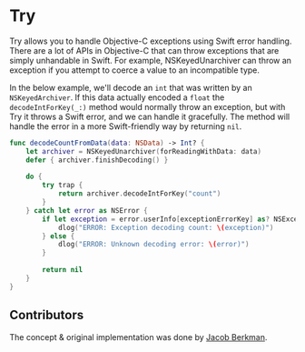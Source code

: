 # Try

Try allows you to handle Objective-C exceptions using Swift error handling. There are a lot of APIs in Objective-C that can throw exceptions that are simply unhandable in Swift. For example, NSKeyedUnarchiver can throw an exception if you attempt to coerce a value to an incompatible type. 

In the below example, we'll decode an `int` that was written by an `NSKeyedArchiver`. If this data actually encoded a `float` the `decodeIntForKey(_:)` method would normally throw an exception, but with Try it throws a Swift error, and we can handle it gracefully. The method will handle the error in a more Swift-friendly way by returning `nil`.

```swift
func decodeCountFromData(data: NSData) -> Int? {
	let archiver = NSKeyedUnarchiver(forReadingWithData: data)
	defer { archiver.finishDecoding() }
	
	do {
	    try trap {
	    	return archiver.decodeIntForKey("count")
	    }
	} catch let error as NSError {
	    if let exception = error.userInfo[exceptionErrorKey] as? NSException {
	        dlog("ERROR: Exception decoding count: \(exception)")
	    } else {
	        dlog("ERROR: Unknown decoding error: \(error)")
	    }
	
		return nil
	}
}
```

## Contributors

The concept & original implementation was done by [Jacob Berkman](https://github.com/jberkman).
